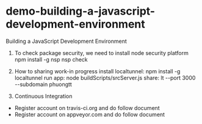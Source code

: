 # demo-building-a-javascript-development-environment
Building a JavaScript Development Environment

1. To check package security, we need to install node security platform
npm install -g nsp
nsp check

2. How to sharing work-in progress
   install localtunnel: npm install -g localtunnel
   run app: node buildScripts/srcServer.js
   share: lt --port 3000 --subdomain phuongtt
   
3. Continuous Integration
  * Register account on travis-ci.org and do follow document
  * Register account on appveyor.com and do follow document
